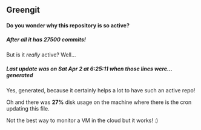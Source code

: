 ## Greengit

#### Do you wonder why this repository is so active?

##### After all it has 27500 commits!

But is it *really* active? Well...

##### Last update was on Sat Apr 2 at 6:25:11 when those lines were... generated

Yes, generated, because it certainly helps a lot to have such an active repo!

Oh and there was **27%** disk usage on the machine
where there is the cron updating this file.

Not the best way to monitor a VM in the cloud but it works! :)
